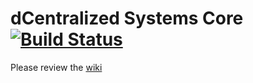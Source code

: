 # dCentralized Systems Core [![Build Status](https://travis-ci.com/dCentralizedSystems/core.svg?token=sJMhHszeUaesiKUEwkff&branch=master)](https://travis-ci.com/dCentralizedSystems/core)

Please review the [wiki](https://github.com/dCentralizedSystems/core/wiki)
